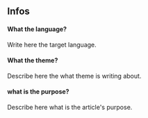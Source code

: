 ## Infos

#### What the language?
Write here the target language.

#### What the theme?

Describe here the what theme is writing about.

#### what is the purpose?

Describe here what is the article's purpose.